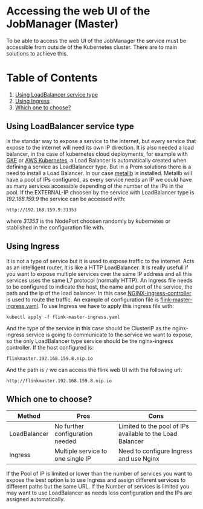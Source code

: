 # Accessing the web UI of the JobManager (Master)

To be able to access the web UI of the JobManager the service must be accessible from outside of the Kubernetes cluster.
 There are to main solutions to achieve this.

# Table of Contents

1. [Using LoadBalancer service type](#using-loadbalancer-service-type)
2. [Using Ingress](#using-ingress)
3. [Which one to choose?](#which-one-to-choose)

## Using LoadBalancer service type
Is the standar way to expose a service to the internet, but every service that expose to the internet will need its own IP direction. It is also needed a load balancer, in the case of kubernetes cloud deployments, for example with [GKE](https://cloud.google.com/kubernetes-engine?hl=es) or [AWS Kubernetes](https://aws.amazon.com/es/kubernetes/), a Load Balancer is automatically created when defining a service as LoadBalancer type. But in a Prem solutions there is a need to install a Load Balancer. In our case [metallb](https://metallb.universe.tf/) is installed. Metallb will have a pool of IPs configured, as every service needs an IP we could have as many services accessible depending of the number of the IPs in the pool. If the EXTERNAL-IP choosen by the service with LoadBalancer type is *192.168.159.9* the service can be accessed with:
```
http://192.168.159.9:31353
```
where *31353* is the NodePort choosen randomly by kubernetes or stablished in the configuration file with.


## Using Ingress
It is not a type of service but it is used to expose traffic to the internet. Acts as an intelligent router, it is like a HTTP LoadBalancer. It is really usefull if you want to expose multiple services over the same IP address and all this services uses the same L7 protocol (normally HTTP). An ingress file needs to be configured to indicate the host, the name and port of the service, the path and the ip of the load balancer. In this case [NGINX-ingress-controller](https://kubernetes.github.io/ingress-nginx/) is used to route the traffic. An example of configuration file is [flink-master-ingress.yaml](https://github.com/giros-dit/semantic-data-aggregator/blob/3549a2684263b78507d2930421c8380169d54cd5/kubernetes/flink-statefun-standalone/flink-ui/flink-master-ingress.yaml). To use Ingress we have to apply this ingress file with:
```
kubectl apply -f flink-master-ingress.yaml
```
And the type of the service in this case should be ClusterIP as the nginx-ingress service is going to communicate to the service we want to expose, so the only LoadBalancer type service should be the nginx-ingress controller. If the host configured is:
```
flinkmaster.192.168.159.8.nip.io
```
And the path is `/` we can access the flink web UI with the following url:
```
http://flinkmaster.192.168.159.8.nip.io
```

## Which one to choose?

|Method|Pros|Cons|
|---|---|---|
|LoadBalancer|No further configuration needed|Limited to the pool of IPs available to the Load Balancer|
|Ingress|Multiple service to one single IP|Need to configure Ingress and use Nginx|

If the Pool of IP is limited or lower than the number of services you want to expose the best option is to use Ingress and assign different services to different paths but the same URL. If the Number of services is limited you may want to use LoadBalancer as needs less configuration and the IPs are assigned automatically.
